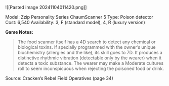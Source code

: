 ![[Pasted image 20241104011420.png]]

Model: Zzip Personality
Series ChaumScanner 5
Type: Poison detector
Cost: 6,540
Availability: 3, F
(standard model), 4, R
(luxury version)

**Game Notes:** 
> The food scanner itself has a 4D search to detect any chemical or biological toxins. If specially programmed with the owner’s unique biochemistry (allergies and the like), its skill goes to 7D. It produces a distinctive rhythmic vibration (detectable only by the wearer) when it detects a toxic substance. The wearer may make a Moderate cultures roll to seem inconspicuous when rejecting the poisoned food or drink.

Source: Cracken’s Rebel Field Operatives (page 34)